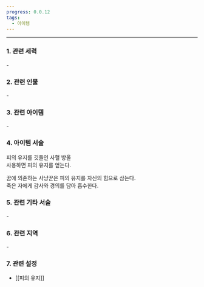 ```yaml
---
progress: 0.0.12
tags:
  - 아이템
---
```

---
### 1. 관련 세력 
\-

### 2. 관련 인물
\-

### 3. 관련 아이템
\-


### 4. 아이템 서술
피의 유지를 깃들인 사혈 방울  
사용하면 피의 유지를 얻는다.  
  
꿈에 의존하는 사냥꾼은 피의 유지를 자신의 힘으로 삼는다.  
죽은 자에게 감사와 경의를 담아 흡수한다.

### 5. 관련 기타 서술
\-
### 6. 관련 지역
\-
### 7. 관련 설정
- [[피의 유지]]
